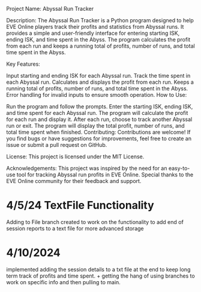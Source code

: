 Project Name: Abyssal Run Tracker

Description:
The Abyssal Run Tracker is a Python program designed to help EVE Online players track their profits and statistics from Abyssal runs. It provides a simple and user-friendly interface for entering starting ISK, ending ISK, and time spent in the Abyss. The program calculates the profit from each run and keeps a running total of profits, number of runs, and total time spent in the Abyss.

Key Features:

Input starting and ending ISK for each Abyssal run.
Track the time spent in each Abyssal run.
Calculates and displays the profit from each run.
Keeps a running total of profits, number of runs, and total time spent in the Abyss.
Error handling for invalid inputs to ensure smooth operation.
How to Use:

Run the program and follow the prompts.
Enter the starting ISK, ending ISK, and time spent for each Abyssal run.
The program will calculate the profit for each run and display it.
After each run, choose to track another Abyssal run or exit.
The program will display the total profit, number of runs, and total time spent when finished.
Contributing:
Contributions are welcome! If you find bugs or have suggestions for improvements, feel free to create an issue or submit a pull request on GitHub.

License:
This project is licensed under the MIT License.

Acknowledgements:
This project was inspired by the need for an easy-to-use tool for tracking Abyssal run profits in EVE Online. Special thanks to the EVE Online community for their feedback and support.


# 4/5/24 TextFile Functionality
Adding to File branch created to work on the functionality to add 
end of session reports to a text file for more advanced storage

# 4/10/2024
implemented adding the session details to a txt file at the end to keep long term
track of profits and time spent. + getting the hang of using branches to work on specific info and then
pulling to main.
